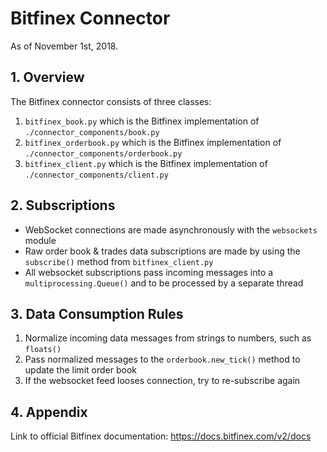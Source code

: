 # Bitfinex Connector
As of November 1st, 2018.

## 1. Overview
The Bitfinex connector consists of three classes:
1. `bitfinex_book.py` which is the Bitfinex implementation of `./connector_components/book.py`
2. `bitfinex_orderbook.py` which is the Bitfinex implementation of `./connector_components/orderbook.py`
3. `bitfinex_client.py` which is the Bitfinex implementation of `./connector_components/client.py`

## 2. Subscriptions
- WebSocket connections are made asynchronously with the `websockets` module
- Raw order book & trades data subscriptions are made by using the `subscribe()` method 
from `bitfinex_client.py`
- All websocket subscriptions pass incoming messages into a `multiprocessing.Queue()` and 
to be processed by a separate thread

## 3. Data Consumption Rules
1. Normalize incoming data messages from strings to numbers, such as `floats()`
2. Pass normalized messages to the `orderbook.new_tick()` method to update the limit order book
3. If the websocket feed looses connection, try to re-subscribe again

## 4. Appendix 
Link to official Bitfinex documentation: https://docs.bitfinex.com/v2/docs
